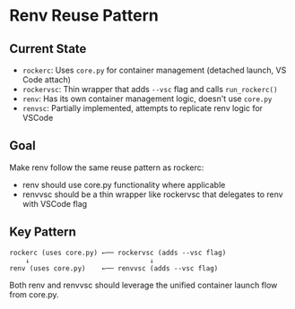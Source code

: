 # Renv Reuse Pattern

## Current State
- `rockerc`: Uses `core.py` for container management (detached launch, VS Code attach)
- `rockervsc`: Thin wrapper that adds `--vsc` flag and calls `run_rockerc()`
- `renv`: Has its own container management logic, doesn't use `core.py`
- `renvsc`: Partially implemented, attempts to replicate renv logic for VSCode

## Goal
Make renv follow the same reuse pattern as rockerc:
- renv should use core.py functionality where applicable
- renvvsc should be a thin wrapper like rockervsc that delegates to renv with VSCode flag

## Key Pattern
```
rockerc (uses core.py) ←── rockervsc (adds --vsc flag)
    ↓                              ↓
renv (uses core.py)    ←── renvvsc (adds --vsc flag)
```

Both renv and renvvsc should leverage the unified container launch flow from core.py.
